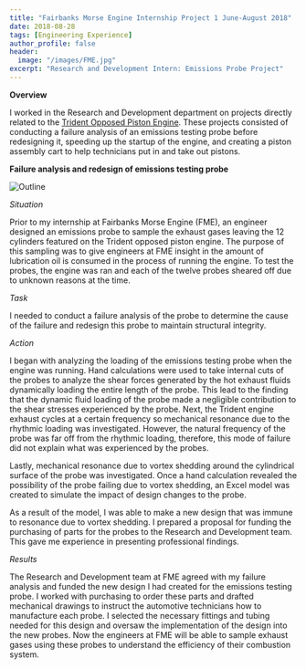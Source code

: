 ```yaml
---
title: "Fairbanks Morse Engine Internship Project 1 June-August 2018"
date: 2018-08-28
tags: [Engineering Experience]
author_profile: false
header:
  image: "/images/FME.jpg"
excerpt: "Research and Development Intern: Emissions Probe Project"
---
```

**Overview**

I worked in the Research and Development department on projects directly related to the [Trident Opposed Piston Engine](https://www.fairbanksmorse.com/trident-op). These projects consisted of conducting a failure analysis of an emissions testing probe before redesigning it, speeding up the startup of the engine, and creating a piston assembly cart to help technicians put in and take out pistons.

**Failure analysis and redesign of emissions testing probe**

<img src="{{ site.url }}{{ site.baseurl }}/images/probe.png" alt="Outline">

*Situation*

Prior to my internship at Fairbanks Morse Engine (FME), an engineer designed an emissions probe to sample the exhaust gases leaving the 12 cylinders featured on the Trident opposed piston engine. The purpose of this sampling was to give engineers at FME insight in the amount of lubrication oil is consumed in  the process of running the engine. To test the probes, the engine was ran and each of the twelve probes sheared off due to unknown reasons at the time.

*Task*

I needed to conduct a failure analysis of the probe to determine the cause of the failure and redesign this probe to maintain structural integrity.

*Action*

I began with analyzing the loading of the emissions testing probe when the engine was running. Hand calculations were used to take internal cuts of the probes to analyze the shear forces generated by the hot exhaust fluids dynamically loading the entire length of the probe. This lead to the finding that the dynamic fluid loading of the probe made a negligible contribution to the shear stresses experienced by the probe. Next, the Trident engine exhaust cycles at a certain frequency so mechanical resonance due to the rhythmic loading was investigated. However, the natural frequency of the probe was far off from the rhythmic loading, therefore, this mode of failure did not explain what was experienced by the probes.

Lastly, mechanical resonance due to vortex shedding around the cylindrical surface of the probe was investigated. Once a hand calculation revealed the possibility of the probe failing due to vortex shedding, an Excel model was created to simulate the impact of design changes to the probe.

As a result of the model, I was able to make a new design that was immune to resonance due to vortex shedding. I prepared a proposal for funding the purchasing of parts for the probes to the Research and Development team. This gave me experience in presenting professional findings.

*Results*

The Research and Development team at FME agreed with my failure analysis and funded the new design I had created for the emissions testing probe. I worked with purchasing to order these parts and drafted mechanical drawings to instruct the automotive technicians how to manufacture each probe. I selected the necessary fittings and tubing needed for this design and oversaw the implementation of the design into the new probes. Now the engineers at FME will be able to sample exhaust gases using these probes to understand the efficiency of their combustion system.
